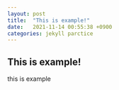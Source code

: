 ```yaml
---
layout: post
title:  "This is example!"
date:   2021-11-14 00:55:38 +0900
categories: jekyll parctice
---
```


## This is example!

this is example